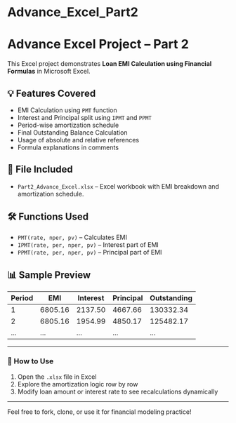 # Advance_Excel_Part2
# Advance Excel Project – Part 2

This Excel project demonstrates **Loan EMI Calculation using Financial Formulas** in Microsoft Excel.

## 💡 Features Covered

- EMI Calculation using `PMT` function
- Interest and Principal split using `IPMT` and `PPMT`
- Period-wise amortization schedule
- Final Outstanding Balance Calculation
- Usage of absolute and relative references
- Formula explanations in comments

## 📁 File Included

- `Part2_Advance_Excel.xlsx` – Excel workbook with EMI breakdown and amortization schedule.

## 🛠️ Functions Used

- `PMT(rate, nper, pv)` – Calculates EMI
- `IPMT(rate, per, nper, pv)` – Interest part of EMI
- `PPMT(rate, per, nper, pv)` – Principal part of EMI

## 📊 Sample Preview

| Period | EMI      | Interest | Principal | Outstanding |
|--------|----------|----------|-----------|-------------|
| 1      | 6805.16  | 2137.50  | 4667.66   | 130332.34   |
| 2      | 6805.16  | 1954.99  | 4850.17   | 125482.17   |
| ...    | ...      | ...      | ...       | ...         |

---

### 📌 How to Use

1. Open the `.xlsx` file in Excel
2. Explore the amortization logic row by row
3. Modify loan amount or interest rate to see recalculations dynamically

---

Feel free to fork, clone, or use it for financial modeling practice!
